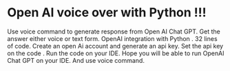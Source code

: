 # Open AI voice over with Python !!!
Use voice command to generate response from Open AI Chat GPT.
Get the answer either voice or text form.
OpenAI integration with Python . 32 lines of code. 
Create an open Ai account and generate an api key.
Set the api key on the code . 
Run the code on your IDE. 
Hope you will be able to run OpenAI Chat GPT on your IDE.
And use voice command.
